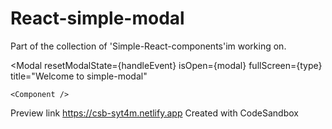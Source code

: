 # React-simple-modal

Part of the collection of 'Simple-React-components'im working on. 

<Modal
    resetModalState={handleEvent}
    isOpen={modal}
    fullScreen={type}
    title="Welcome to simple-modal"
  >
    <Component />
 </Modal>

Preview link https://csb-syt4m.netlify.app
Created with CodeSandbox
